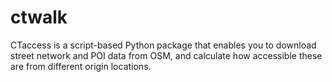 # ctwalk
CTaccess is a script-based Python package that enables  you to download street network and POI data from OSM, and calculate  how accessible these are from different origin locations.
